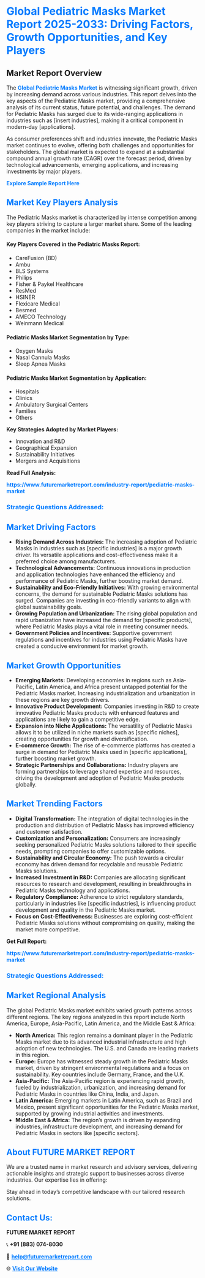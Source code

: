 <h1 style="color: #007BFF;">Global Pediatric Masks Market Report 2025-2033: Driving Factors, Growth Opportunities, and Key Players</h1>

<section id="overview">
<h2>Market Report Overview</h2>
<p>The <a href="https://www.futuremarketreport.com/industry-report/pediatric-masks-market" style="color: #007BFF; text-decoration: none;"><strong>Global Pediatric Masks Market</strong></a> is witnessing significant growth, driven by increasing demand across various industries. This report delves into the key aspects of the Pediatric Masks market, providing a comprehensive analysis of its current status, future potential, and challenges. The demand for Pediatric Masks has surged due to its wide-ranging applications in industries such as [insert industries], making it a critical component in modern-day [applications].</p>
<p>As consumer preferences shift and industries innovate, the Pediatric Masks market continues to evolve, offering both challenges and opportunities for stakeholders. The global market is expected to expand at a substantial compound annual growth rate (CAGR) over the forecast period, driven by technological advancements, emerging applications, and increasing investments by major players.</p>
</section>

<section id="overview">
<p><a href="https://www.futuremarketreport.com/request-sample/reportId=77474" style="color: #007BFF; text-decoration: none;"><strong>Explore Sample Report Here</strong></a></p>
</section>

<section id="key-players">
<h2 style="color: #007BFF;">Market Key Players Analysis</h2>
<p>The Pediatric Masks market is characterized by intense competition among key players striving to capture a larger market share. Some of the leading companies in the market include:</p>
<h4>Key Players Covered in the Pediatric Masks Report:</h4>
<ul><li>CareFusion (BD)</li><li>Ambu</li><li>BLS Systems</li><li>Philips</li><li>Fisher &amp; Paykel Healthcare</li><li>ResMed</li><li>HSINER</li><li>Flexicare Medical</li><li>Besmed</li><li>AMECO Technology</li><li>Weinmann Medical</li></ul>
<h4>Pediatric Masks Market Segmentation by Type:</h4>
<ul><li>Oxygen Masks</li><li>Nasal Cannula Masks</li><li>Sleep Apnea Masks</li></ul>

<h4>Pediatric Masks Market Segmentation by Application:</h4>
<ul><li>Hospitals</li><li>Clinics</li><li>Ambulatory Surgical Centers</li><li>Families</li><li>Others</li></ul>
<p><strong>Key Strategies Adopted by Market Players:</strong></p>
<ul>
<li>Innovation and R&D</li>
<li>Geographical Expansion</li>
<li>Sustainability Initiatives</li>
<li>Mergers and Acquisitions</li>
</ul>
</section>

<section>
<p><strong>Read Full Analysis: </strong></p><a href="https://www.futuremarketreport.com/industry-report/pediatric-masks-market" style="color: #007BFF; text-decoration: none;"><strong>https://www.futuremarketreport.com/industry-report/pediatric-masks-market</strong></a>
<h3 style="color: #007BFF;">Strategic Questions Addressed:</h3>
</section>

<section id="driving-factors">
<h2 style="color: #007BFF;">Market Driving Factors</h2>
<ul>
<li><strong>Rising Demand Across Industries:</strong> The increasing adoption of Pediatric Masks in industries such as [specific industries] is a major growth driver. Its versatile applications and cost-effectiveness make it a preferred choice among manufacturers.</li>
<li><strong>Technological Advancements:</strong> Continuous innovations in production and application technologies have enhanced the efficiency and performance of Pediatric Masks, further boosting market demand.</li>
<li><strong>Sustainability and Eco-Friendly Initiatives:</strong> With growing environmental concerns, the demand for sustainable Pediatric Masks solutions has surged. Companies are investing in eco-friendly variants to align with global sustainability goals.</li>
<li><strong>Growing Population and Urbanization:</strong> The rising global population and rapid urbanization have increased the demand for [specific products], where Pediatric Masks plays a vital role in meeting consumer needs.</li>
<li><strong>Government Policies and Incentives:</strong> Supportive government regulations and incentives for industries using Pediatric Masks have created a conducive environment for market growth.</li>
</ul>
</section>

<section id="growth-opportunities">
<h2 style="color: #007BFF;">Market Growth Opportunities</h2>
<ul>
<li><strong>Emerging Markets:</strong> Developing economies in regions such as Asia-Pacific, Latin America, and Africa present untapped potential for the Pediatric Masks market. Increasing industrialization and urbanization in these regions are key growth drivers.</li>
<li><strong>Innovative Product Development:</strong> Companies investing in R&D to create innovative Pediatric Masks products with enhanced features and applications are likely to gain a competitive edge.</li>
<li><strong>Expansion into Niche Applications:</strong> The versatility of Pediatric Masks allows it to be utilized in niche markets such as [specific niches], creating opportunities for growth and diversification.</li>
<li><strong>E-commerce Growth:</strong> The rise of e-commerce platforms has created a surge in demand for Pediatric Masks used in [specific applications], further boosting market growth.</li>
<li><strong>Strategic Partnerships and Collaborations:</strong> Industry players are forming partnerships to leverage shared expertise and resources, driving the development and adoption of Pediatric Masks products globally.</li>
</ul>
</section>

<section id="trending-factors">
<h2 style="color: #007BFF;">Market Trending Factors</h2>
<ul>
<li><strong>Digital Transformation:</strong> The integration of digital technologies in the production and distribution of Pediatric Masks has improved efficiency and customer satisfaction.</li>
<li><strong>Customization and Personalization:</strong> Consumers are increasingly seeking personalized Pediatric Masks solutions tailored to their specific needs, prompting companies to offer customizable options.</li>
<li><strong>Sustainability and Circular Economy:</strong> The push towards a circular economy has driven demand for recyclable and reusable Pediatric Masks solutions.</li>
<li><strong>Increased Investment in R&D:</strong> Companies are allocating significant resources to research and development, resulting in breakthroughs in Pediatric Masks technology and applications.</li>
<li><strong>Regulatory Compliance:</strong> Adherence to strict regulatory standards, particularly in industries like [specific industries], is influencing product development and quality in the Pediatric Masks market.</li>
<li><strong>Focus on Cost-Effectiveness:</strong> Businesses are exploring cost-efficient Pediatric Masks solutions without compromising on quality, making the market more competitive.</li>
</ul>
</section>

<section>
<p><strong>Get Full Report: </strong></p><a href="https://www.futuremarketreport.com/industry-report/pediatric-masks-market" style="color: #007BFF; text-decoration: none;"><strong>https://www.futuremarketreport.com/industry-report/pediatric-masks-market</strong></a>
<h3 style="color: #007BFF;">Strategic Questions Addressed:</h3>
</section>


<section id="regional-analysis">
<h2 style="color: #007BFF;">Market Regional Analysis</h2>
<p>The global Pediatric Masks market exhibits varied growth patterns across different regions. The key regions analyzed in this report include North America, Europe, Asia-Pacific, Latin America, and the Middle East & Africa:</p>
<ul>
<li><strong>North America:</strong> This region remains a dominant player in the Pediatric Masks market due to its advanced industrial infrastructure and high adoption of new technologies. The U.S. and Canada are leading markets in this region.</li>
<li><strong>Europe:</strong> Europe has witnessed steady growth in the Pediatric Masks market, driven by stringent environmental regulations and a focus on sustainability. Key countries include Germany, France, and the U.K.</li>
<li><strong>Asia-Pacific:</strong> The Asia-Pacific region is experiencing rapid growth, fueled by industrialization, urbanization, and increasing demand for Pediatric Masks in countries like China, India, and Japan.</li>
<li><strong>Latin America:</strong> Emerging markets in Latin America, such as Brazil and Mexico, present significant opportunities for the Pediatric Masks market, supported by growing industrial activities and investments.</li>
<li><strong>Middle East & Africa:</strong> The region’s growth is driven by expanding industries, infrastructure development, and increasing demand for Pediatric Masks in sectors like [specific sectors].</li>
</ul>
</section>

<footer>
<h2 style="color: #007BFF;">About FUTURE MARKET REPORT</h2>
<p>We are a trusted name in market research and advisory services, delivering actionable insights and strategic support to businesses across diverse industries. Our expertise lies in offering:</p>

<p>Stay ahead in today’s competitive landscape with our tailored research solutions.</p>

<h2 style="color: #007BFF;">Contact Us:</h2>
<p><strong>FUTURE MARKET REPORT</strong></p>
<p>📞 <strong>+91 (883) 074-8030</strong></p>
<p>📧 <strong><a href="mailto:help@futuremarketreport.com" style="color: #007BFF;">help@futuremarketreport.com</a></strong></p>
<p>🌐 <strong><a href="https://www.futuremarketreport.com/" style="color: #007BFF;">Visit Our Website</a></strong></p>
</footer>